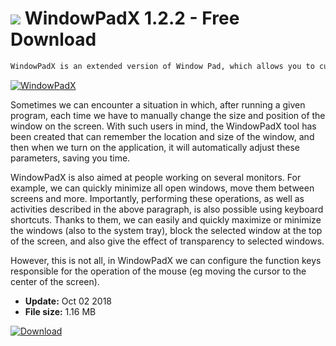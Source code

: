# ![](https://cdn.softexe.net/static/icon/win.gif) WindowPadX 1.2.2 - Free Download

```sh
WindowPadX is an extended version of Window Pad, which allows you to customize the display of windows in the Windows operating system.
```
[![WindowPadX](https://gallery.dpcdn.pl/imgc/Tools/85149/g_-_420x350_1.5_-_x62d07d61-afdd-4373-bada-bd9fbe4aaf71.jpg)](https://softexe.net/win/system/desktop/windowpadx:aghp.html)

Sometimes we can encounter a situation in which, after running a given program, each time we have to manually change the size and position of the window on the screen. With such users in mind, the WindowPadX tool has been created that can remember the location and size of the window, and then when we turn on the application, it will automatically adjust these parameters, saving you time.
 
 WindowPadX is also aimed at people working on several monitors. For example, we can quickly minimize all open windows, move them between screens and more. Importantly, performing these operations, as well as activities described in the above paragraph, is also possible using keyboard shortcuts. Thanks to them, we can easily and quickly maximize or minimize the windows (also to the system tray), block the selected window at the top of the screen, and also give the effect of transparency to selected windows.
 
 However, this is not all, in WindowPadX we can configure the function keys responsible for the operation of the mouse (eg moving the cursor to the center of the screen).


- **Update:** Oct 02 2018
- **File size:** 1.16 MB

[![Download](https://cdn.softexe.net/static/img/download.png)](https://softexe.net/win/system/desktop/windowpadx:aghp.html)

